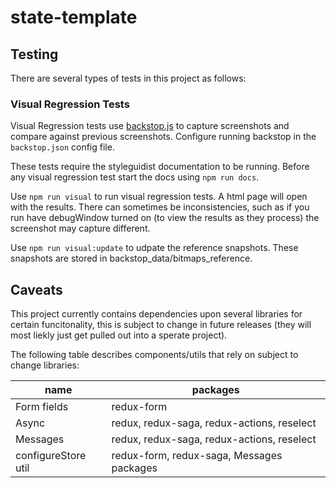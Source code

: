 # state-template

## Testing
There are several types of tests in this project as follows:

### Visual Regression Tests
Visual Regression tests use [backstop.js](https://github.com/garris/BackstopJS) to capture screenshots and compare against previous screenshots. Configure running backstop in the `backstop.json` config file.

These tests require the styleguidist documentation to be running. Before any visual regression test start the docs using `npm run docs`.

Use `npm run visual` to run visual regression tests. A html page will open with the results. There can sometimes be inconsistencies, such as if you run have debugWindow turned on (to view the results as they process) the screenshot may capture different.

Use `npm run visual:update` to udpate the reference snapshots. These snapshots are stored in backstop_data/bitmaps_reference.

## Caveats
This project currently contains dependencies upon several libraries for certain funcitonality, this is subject to change in future releases (they will most liekly just get pulled out into a sperate project).

The following table describes components/utils that rely on subject to change libraries:

name | packages
---|---
Form fields | redux-form
Async | redux, redux-saga, redux-actions, reselect
Messages | redux, redux-saga, redux-actions, reselect
configureStore util | redux-form, redux-saga, Messages packages
